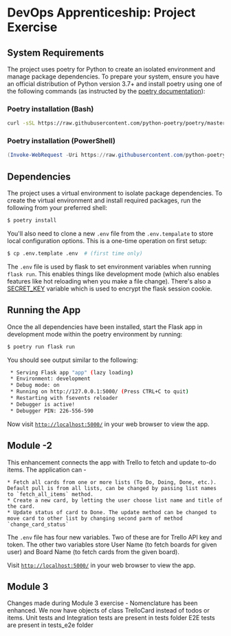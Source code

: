 # DevOps Apprenticeship: Project Exercise

## System Requirements

The project uses poetry for Python to create an isolated environment and manage package dependencies. To prepare your system, ensure you have an official distribution of Python version 3.7+ and install poetry using one of the following commands (as instructed by the [poetry documentation](https://python-poetry.org/docs/#system-requirements)):

### Poetry installation (Bash)

```bash
curl -sSL https://raw.githubusercontent.com/python-poetry/poetry/master/get-poetry.py | python
```

### Poetry installation (PowerShell)

```powershell
(Invoke-WebRequest -Uri https://raw.githubusercontent.com/python-poetry/poetry/master/get-poetry.py -UseBasicParsing).Content | python
```

## Dependencies

The project uses a virtual environment to isolate package dependencies. To create the virtual environment and install required packages, run the following from your preferred shell:

```bash
$ poetry install
```

You'll also need to clone a new `.env` file from the `.env.tempalate` to store local configuration options. This is a one-time operation on first setup:

```bash
$ cp .env.template .env  # (first time only)
```

The `.env` file is used by flask to set environment variables when running `flask run`. This enables things like development mode (which also enables features like hot reloading when you make a file change). There's also a [SECRET_KEY](https://flask.palletsprojects.com/en/1.1.x/config/#SECRET_KEY) variable which is used to encrypt the flask session cookie.

## Running the App

Once the all dependencies have been installed, start the Flask app in development mode within the poetry environment by running:
```bash
$ poetry run flask run
```

You should see output similar to the following:
```bash
 * Serving Flask app "app" (lazy loading)
 * Environment: development
 * Debug mode: on
 * Running on http://127.0.0.1:5000/ (Press CTRL+C to quit)
 * Restarting with fsevents reloader
 * Debugger is active!
 * Debugger PIN: 226-556-590
```
Now visit [`http://localhost:5000/`](http://localhost:5000/) in your web browser to view the app.

## Module -2 
This enhancement connects the app with Trello to fetch and update to-do items. The application can -   


    * Fetch all cards from one or more lists (To Do, Doing, Done, etc.). Default pull is from all lists, can be changed by passing list names to `fetch_all_items` method.
    * Create a new card, by letting the user choose list name and title of the card.
    * Update status of card to Done. The update method can be changed to move card to other list by changing second parm of method `change_card_status`   


The `.env` file has four new variables. Two of these are for Trello API key and token. 
The other two variables store User Name (to fetch boards for given user) and Board Name (to fetch cards from the given board). 


Visit [`http://localhost:5000/`](http://localhost:5000/) in your web browser to view the app.  

## Module 3
Changes made during Module 3 exercise - 
Nomenclature has been enhanced.  We now have objects of class TrelloCard instead of todos or items.
Unit tests and Integration tests are present in tests folder
E2E tests are present in tests_e2e folder